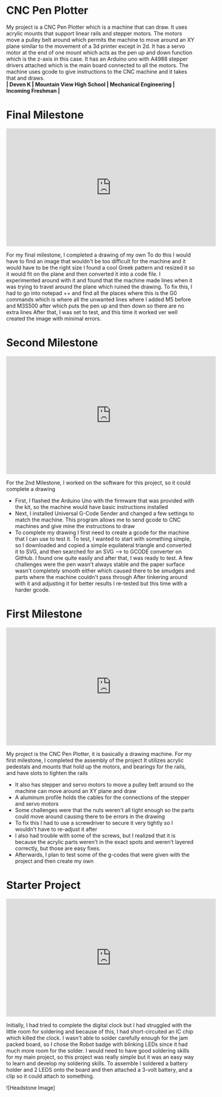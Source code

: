 # CNC Pen Plotter
My project is a CNC Pen Plotter which is a machine that can draw. It uses acrylic mounts that support linear rails and stepper motors. The motors move a pulley belt around which permits the machine to move around an XY plane similar to the movement of a 3d printer except in 2d. It has a servo motor at the end of one mount which acts as the pen up and down function which is the z-axis in this case. It has an Arduino uno with A4988 stepper drivers attached which is the main board connected to all the motors. The machine uses gcode to give instructions to the CNC machine and it takes that and draws.   
**| Deven K | Mountain View High School | Mechanical Engineering | Incoming Freshman |**




  
# Final Milestone
<iframe width="560" height="315" src="https://www.youtube.com/embed/Q0wurrk0d7g" title="YouTube video player" frameborder="0" allow="accelerometer; autoplay; clipboard-write; encrypted-media; gyroscope; picture-in-picture; web-share" allowfullscreen></iframe>

For my final milestone, I completed a drawing of my own
To do this I would have to find an image that wouldn't be too difficult for the machine and it would have to be the right size
I found a cool Greek pattern and resized it so it would fit on the plane and then converted it into a code file. I experimented around with it and found that the machine made lines when it was trying to travel around the plane which ruined the drawing. To fix this, I had to go into notepad ++ and find all the places where this is the G0 commands which is where all the unwanted lines where I added M5 before and M3S500 after which puts the pen up and then down so there are no extra lines
After that, I was set to test, and this time it worked ver well created the image with minimal errors.
# Second Milestone 

<iframe width="560" height="315" src="https://www.youtube.com/embed/ejIaXOi90mk" title="YouTube video player" frameborder="0" allow="accelerometer; autoplay; clipboard-write; encrypted-media; gyroscope; picture-in-picture; web-share" allowfullscreen></iframe>



For the 2nd Milestone, I worked on the software for this project, so it could complete a drawing
- First, I flashed the Arduino Uno with the firmware that was provided with the kit, so the machine would have basic instructions installed
- Next, I installed Universal G-Code Sender and changed a few settings to match the machine. This program allows me to send gcode to CNC machines and give mine the instructions to draw
- To complete my drawing I first need to create  a gcode for the machine that I can use to test it. To test, I wanted to start with something simple, so I  downloaded and copied a simple equilateral triangle and converted it to SVG, and then searched for an SVG --> to GCODE converter on GitHub. I found one quite easily and after that, I was ready to test. A few challenges were the pen wasn't always stable and the paper surface wasn't completely smooth either which caused there to be smudges and parts where the machine couldn't pass through
After tinkering around with it and adjusting it for better results I re-tested but this time with a harder gcode.





# First Milestone

<iframe width="560" height="315" src="https://www.youtube.com/embed/wHJjRqvzGj0" title="YouTube video player" frameborder="0" allow="accelerometer; autoplay; clipboard-write; encrypted-media; gyroscope; picture-in-picture; web-share" allowfullscreen></iframe>

My project is the CNC Pen Plotter, it is basically a drawing machine. For my first milestone, I completed the assembly of the project
 It utilizes acrylic pedestals and mounts that hold up the motors, and bearings for the rails, and have slots to tighten the rails
- It also has stepper and servo motors to move a pulley belt around so the machine can move around an XY plane and draw
- A aluminum profile holds the cables for the connections of the stepper and servo motors 
-  Some challenges were that the nuts weren't all tight enough so the parts could move around causing there to be errors in the drawing
- To fix this I had to use a screwdriver to secure it very tightly so I wouldn't have to re-adjust it after
- I also had trouble with some of the screws, but I realized that it is because the acrylic parts weren't in the exact spots and weren't layered correctly, but those are easy fixes.
- Afterwards, I plan to test some of the g-codes that were given with the project and then create my own


# Starter Project

<iframe width="560" height="315" src="https://www.youtube.com/embed/Tg4g277qics?start=1" title="YouTube video player" frameborder="0" allow="accelerometer; autoplay; clipboard-write; encrypted-media; gyroscope; picture-in-picture; web-share" allowfullscreen></iframe>


Initially, I had tried to complete the digital clock but I had struggled with the little room for soldering and because of this, I had short-circuited an IC chip which killed the clock. I wasn't able to solder carefully enough for the jam packed board, so I chose the Robot badge with blinking LEDs since it had much more room for the solder.  I would need to have good soldering skills for my main project, so this project was really simple but it was an easy way to learn and develop my soldering skills. To assemble I soldered a battery holder and 2 LEDS onto the board and then attached a 3-volt battery, and a clip so it could attach to something.



<!---# Schematics 
Here's where you'll put images of your schematics. [Tinkercad](https://www.tinkercad.com/blog/official-guide-to-tinkercad-circuits) and [Fritzing](https://fritzing.org/learning/) are both great resources to create professional schematic diagrams, though BSE recommends Tinkercad because it can be done easily and for free in the browser. --->
![Headstone Image]
<!---# Code
Here's where you'll put your code. The syntax below places it into a block of code. Follow the guide [here]([url](https://www.markdownguide.org/extended-syntax/)) to learn how to customize it to your project needs.

```c++
void setup() {
  // put your setup code here, to run once:
  Serial.begin(9600);
  Serial.println("Hello World!");
}

void loop() {
  // put your main code here, to run repeatedly:

}
``` 
--->
<!---# Bill of Materials
Here's where you'll list the parts in your project. To add more rows, just copy and paste the example rows below.
Don't forget to place the link of where to buy each component inside the quotation marks in the corresponding row after href =. Follow the guide [here]([url](https://www.markdownguide.org/extended-syntax/)) to learn how to customize this to your project needs. 

| **Part** | **Note** | **Price** | **Link** |
|:--:|:--:|:--:|:--:|
| Item Name | What the item is used for | $Price | <a href="https://www.amazon.com/Arduino-A000066-ARDUINO-UNO-R3/dp/B008GRTSV6/"> Link </a> |
|:--:|:--:|:--:|:--:|
| Item Name | What the item is used for | $Price | <a href="https://www.amazon.com/Arduino-A000066-ARDUINO-UNO-R3/dp/B008GRTSV6/"> Link </a> |
|:--:|:--:|:--:|:--:|
| Item Name | What the item is used for | $Price | <a href="https://www.amazon.com/Arduino-A000066-ARDUINO-UNO-R3/dp/B008GRTSV6/"> Link </a> |
|:--:|:--:|:--:|:--:|

--->
